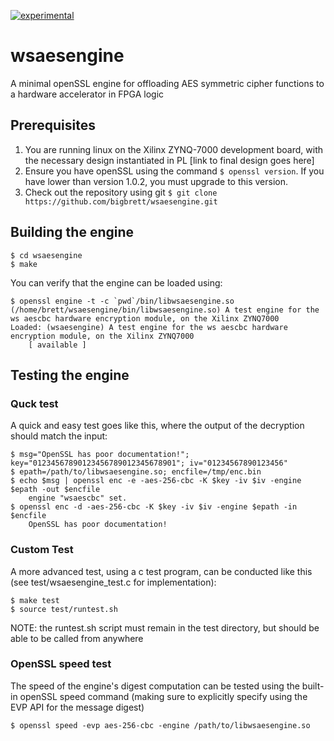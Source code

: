 [![experimental](http://badges.github.io/stability-badges/dist/experimental.svg)](http://github.com/badges/stability-badges)
# wsaesengine
A minimal openSSL engine for offloading AES symmetric cipher functions to a hardware accelerator in FPGA logic

## Prerequisites
1. You are running linux on the Xilinx ZYNQ-7000 development board, with the necessary design instantiated in PL [link to final design goes here]
2. Ensure you have openSSL using the command `$ openssl version`. If you have lower than version 1.0.2, you must upgrade to this version.
3. Check out the repository using git `$ git clone https://github.com/bigbrett/wsaesengine.git` 

## Building the engine

    $ cd wsaesengine
    $ make

You can verify that the engine can be loaded using: 

    $ openssl engine -t -c `pwd`/bin/libwsaesengine.so
    (/home/brett/wsaesengine/bin/libwsaesengine.so) A test engine for the ws aescbc hardware encryption module, on the Xilinx ZYNQ7000
    Loaded: (wsaesengine) A test engine for the ws aescbc hardware encryption module, on the Xilinx ZYNQ7000
        [ available ]

## Testing the engine
### Quck test
A quick and easy test goes like this, where the output of the decryption should match the input: 

    $ msg="OpenSSL has poor documentation!"; key="01234567890123456789012345678901"; iv="01234567890123456"
    $ epath=/path/to/libwsaesengine.so; encfile=/tmp/enc.bin
    $ echo $msg | openssl enc -e -aes-256-cbc -K $key -iv $iv -engine $epath -out $encfile
        engine "wsaescbc" set.
    $ openssl enc -d -aes-256-cbc -K $key -iv $iv -engine $epath -in $encfile
        OpenSSL has poor documentation!
      

### Custom Test
A more advanced test, using a c test program, can be conducted like this (see test/wsaesengine_test.c for implementation): 
    
    $ make test
    $ source test/runtest.sh

NOTE: the runtest.sh script must remain in the test directory, but should be able to be called from anywhere
    
### OpenSSL speed test
The speed of the engine's digest computation can be tested using the built-in openSSL speed command (making sure to explicitly specify using the EVP API for the message digest)

    $ openssl speed -evp aes-256-cbc -engine /path/to/libwsaesengine.so


